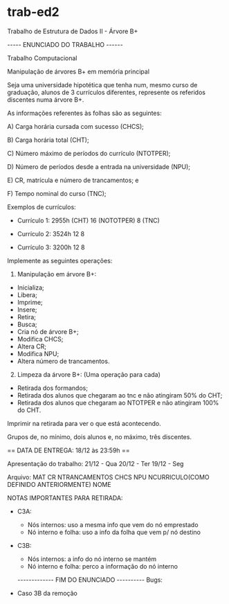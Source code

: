 # trab-ed2
Trabalho de Estrutura de Dados II - Árvore B+

----- ENUNCIADO DO TRABALHO ------

Trabalho Computacional

Manipulação de árvores B+ em memória principal

Seja uma universidade hipotética que tenha num, mesmo curso de graduação,
alunos de 3 currículos diferentes, represente os referidos discentes 
numa árvore B+.

As informações referentes às folhas são as seguintes:

A) Carga horária cursada com sucesso (CHCS);

B) Carga horária total (CHT);

C) Número máximo de períodos do currículo (NTOTPER);

D) Número de períodos desde a entrada na universidade (NPU);

E) CR, matrícula e número de trancamentos; e

F) Tempo nominal do curso (TNC);

Exemplos de currículos:

- Currículo 1:
	2955h (CHT)
	16 (NOTOTPER)
	8 (TNC)

- Currículo 2:
	3524h
	12
	8

- Currículo 3:
	3200h
	12
	8

Implemente as seguintes operações:

1) Manipulação em árvore B+:
- Inicializa;
- Libera;
- Imprime;
- Insere;
- Retira;
- Busca;
- Cria nó de árvore B+;
- Modifica CHCS;
- Altera CR;
- Modifica NPU;
- Altera número de trancamentos.

2) Limpeza da árvore B+: (Uma operação para cada)
- Retirada dos formandos;
- Retirada dos alunos que chegaram ao tnc e não atingiram 50% do CHT;
- Retirada dos alunos que chegaram ao NTOTPER e não atingiram 100% do CHT.

Imprimir na retirada para ver o que está acontecendo.

Grupos de, no mínimo, dois alunos e, no máximo, três discentes.

== DATA DE ENTREGA: 18/12 às 23:59h ==

Apresentação do trabalho:
21/12 - Qua
20/12 - Ter
19/12 - Seg

Arquivo:
MAT CR NTRANCAMENTOS CHCS NPU NCURRICULO(COMO DEFINIDO ANTERIORMENTE) NOME

NOTAS IMPORTANTES PARA RETIRADA:

- C3A:
	* Nós internos: uso a mesma info que vem do nó emprestado
	* Nó interno e folha: uso a info da folha que vem p/ nó destino
- C3B:
	* Nós internos: a info do nó interno se mantém
	* Nó interno e folha: perco a informação do nó interno
  
  ------------- FIM DO ENUNCIADO ----------
Bugs:
- Caso 3B da remoção
